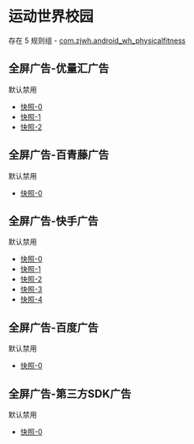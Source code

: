 # 运动世界校园

存在 5 规则组 - [com.zjwh.android_wh_physicalfitness](/src/apps/com.zjwh.android_wh_physicalfitness.ts)

## 全屏广告-优量汇广告

默认禁用

- [快照-0](https://i.gkd.li/i/12673231)
- [快照-1](https://i.gkd.li/i/12673523)
- [快照-2](https://i.gkd.li/i/13166472)

## 全屏广告-百青藤广告

默认禁用

- [快照-0](https://i.gkd.li/i/12673349)

## 全屏广告-快手广告

默认禁用

- [快照-0](https://i.gkd.li/i/12673495)
- [快照-1](https://i.gkd.li/i/12826112)
- [快照-2](https://i.gkd.li/i/12826124)
- [快照-3](https://i.gkd.li/i/13228216)
- [快照-4](https://i.gkd.li/i/13601132)

## 全屏广告-百度广告

默认禁用

- [快照-0](https://i.gkd.li/i/13554229)

## 全屏广告-第三方SDK广告

默认禁用

- [快照-0](https://i.gkd.li/i/12673476)
